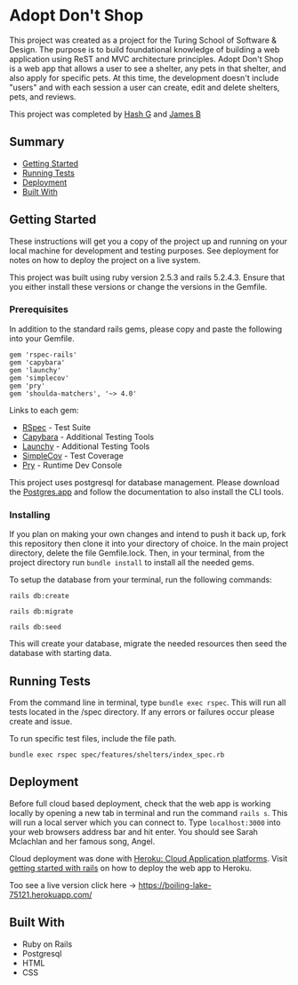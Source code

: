 # Adopt Don't Shop

This project was created as a project for the Turing School of Software & Design. The purpose is to build foundational knowledge of building a web application using ReST and MVC architecture principles. Adopt Don't Shop is a web app that allows a user to see a shelter, any pets in that shelter, and also apply for specific pets. At this time, the development doesn't include "users" and with each session a user can create, edit and delete shelters, pets, and reviews.

This project was completed by [Hash G](https://github.com/hashmaster3k) and [James B](https://github.com/JBelta)

## Summary

  - [Getting Started](#getting-started)
  - [Running Tests](#running-tests)
  - [Deployment](#deployment)
  - [Built With](#built-with)

## Getting Started

These instructions will get you a copy of the project up and running on
your local machine for development and testing purposes. See deployment
for notes on how to deploy the project on a live system.

This project was built using ruby version 2.5.3 and rails 5.2.4.3. Ensure that you either install these versions or change the versions in the Gemfile.

### Prerequisites

In addition to the standard rails gems, please copy and paste the following into your Gemfile.

```
gem 'rspec-rails'
gem 'capybara'
gem 'launchy'
gem 'simplecov'
gem 'pry'
gem 'shoulda-matchers', '~> 4.0'
```

Links to each gem:
- [RSpec](https://github.com/rspec/rspec-rails) - Test Suite
- [Capybara](https://github.com/teamcapybara/capybara) - Additional Testing Tools
- [Launchy](https://github.com/copiousfreetime/launchy) - Additional Testing Tools
- [SimpleCov](https://github.com/simplecov-ruby/simplecov) - Test Coverage
- [Pry](https://github.com/pry/pry) - Runtime Dev Console

This project uses postgresql for database management. Please download the [Postgres.app](https://postgresapp.com/downloads.html) and follow the documentation to also install the CLI tools.

### Installing

If you plan on making your own changes and intend to push it back up, fork this repository then clone it into your directory of choice. In the main project directory, delete the file Gemfile.lock. Then, in your terminal, from the project directory run ```bundle install``` to install all the needed gems.

To setup the database from your terminal, run the following commands:

```
rails db:create
```

```
rails db:migrate
```
```
rails db:seed
```

This will create your database, migrate the needed resources then seed the database with starting data.

## Running Tests

From the command line in terminal, type ```bundle exec rspec```. This will run all tests located in the /spec directory. If any errors or failures occur please create and issue.

To run specific test files, include the file path.
```
bundle exec rspec spec/features/shelters/index_spec.rb
```

## Deployment

Before full cloud based deployment, check that the web app is working locally by opening a new tab in terminal and run the command ```rails s```. This will run a local server which you can connect to. Type ```localhost:3000``` into your web browsers address bar and hit enter. You should see Sarah Mclachlan and her famous song, Angel.

Cloud deployment was done with [Heroku: Cloud Application platforms](https://heroku.com/). Visit [getting started with rails](https://devcenter.heroku.com/articles/getting-started-with-rails5) on how to deploy the web app to Heroku.

Too see a live version click here ->
https://boiling-lake-75121.herokuapp.com/

## Built With
  - Ruby on Rails
  - Postgresql
  - HTML
  - CSS
